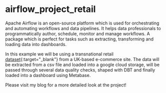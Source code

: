 # airflow_project_retail
Apache Airflow is an open-source platform which is used for orchestrating and automating workflows and data pipelines. It helps data professionals to programmatically author, schedule, monitor and manage workflows. A package which is perfect for tasks such as extracting, transforming and loading data into dashboards.

In this example we will be using a transnational retail   [dataset](https://www.kaggle.com/datasets/tunguz/online-retail){:target="_blank"} from a UK-based e-commerce site. The data will be extracted from a csv file and loaded into a google cloud storage, will be passed through several data quality checks, shaped with DBT and finally loaded into a dashboard using Metabase. 

Please visit my blog for a more detailed look at the project!

